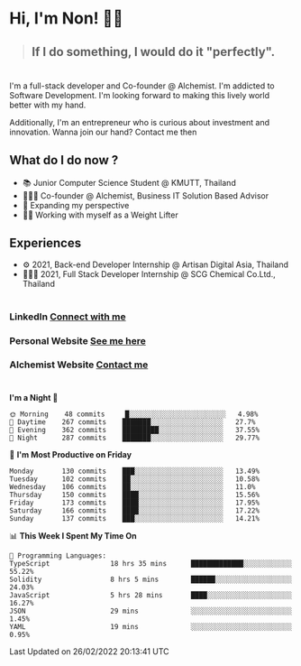 # Hi, I'm Non! 🖐🏻

> ## If I do something, I would do it "perfectly".

#

I'm a full-stack developer and Co-founder @ Alchemist. I'm addicted to Software Development. I'm looking forward to making this lively world better with my hand.

Additionally, I'm an entrepreneur who is curious about investment and innovation. Wanna join our hand? Contact me then

## What do I do now ?

- 📚 Junior Computer Science Student @ KMUTT, Thailand
- 🧑🏻‍💻 Co-founder @ Alchemist, Business IT Solution Based Advisor
- 🌈 Expanding my perspective
- 🏋🏻 Working with myself as a Weight Lifter

## Experiences

- ⚙️ 2021, Back-end Developer Internship @ Artisan Digital Asia, Thailand
- 🧑🏻‍💻 2021, Full Stack Developer Internship @ SCG Chemical Co.Ltd., Thailand

#

### LinkedIn [Connect with me](https://www.linkedin.com/in/non-nontra/)

### Personal Website [See me here](https://nonnontra.com/)

### Alchemist Website [Contact me](https://alchemist-softwarehouse.co/)

#

<!--START_SECTION:waka-->
**I'm a Night 🦉** 

```text
🌞 Morning    48 commits     █░░░░░░░░░░░░░░░░░░░░░░░░   4.98% 
🌆 Daytime    267 commits    ███████░░░░░░░░░░░░░░░░░░   27.7% 
🌃 Evening    362 commits    █████████░░░░░░░░░░░░░░░░   37.55% 
🌙 Night      287 commits    ███████░░░░░░░░░░░░░░░░░░   29.77%

```
📅 **I'm Most Productive on Friday** 

```text
Monday       130 commits    ███░░░░░░░░░░░░░░░░░░░░░░   13.49% 
Tuesday      102 commits    ██░░░░░░░░░░░░░░░░░░░░░░░   10.58% 
Wednesday    106 commits    ██░░░░░░░░░░░░░░░░░░░░░░░   11.0% 
Thursday     150 commits    ████░░░░░░░░░░░░░░░░░░░░░   15.56% 
Friday       173 commits    ████░░░░░░░░░░░░░░░░░░░░░   17.95% 
Saturday     166 commits    ████░░░░░░░░░░░░░░░░░░░░░   17.22% 
Sunday       137 commits    ███░░░░░░░░░░░░░░░░░░░░░░   14.21%

```


📊 **This Week I Spent My Time On** 

```text
💬 Programming Languages: 
TypeScript               18 hrs 35 mins      █████████████░░░░░░░░░░░░   55.22% 
Solidity                 8 hrs 5 mins        ██████░░░░░░░░░░░░░░░░░░░   24.03% 
JavaScript               5 hrs 28 mins       ████░░░░░░░░░░░░░░░░░░░░░   16.27% 
JSON                     29 mins             ░░░░░░░░░░░░░░░░░░░░░░░░░   1.45% 
YAML                     19 mins             ░░░░░░░░░░░░░░░░░░░░░░░░░   0.95%

```


 Last Updated on 26/02/2022 20:13:41 UTC
<!--END_SECTION:waka-->
